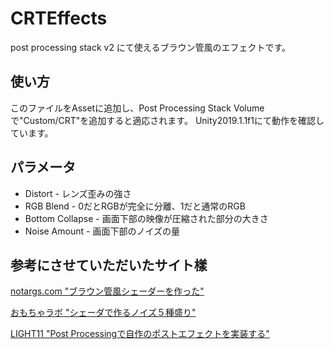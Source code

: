 # CRTEffects
post processing stack v2 にて使えるブラウン管風のエフェクトです。

## 使い方
このファイルをAssetに追加し、Post Processing Stack Volumeで"Custom/CRT"を追加すると適応されます。
Unity2019.1.1f1にて動作を確認しています。

## パラメータ
- Distort - レンズ歪みの強さ
- RGB Blend - 0だとRGBが完全に分離、1だと通常のRGB
- Bottom Collapse - 画面下部の映像が圧縮された部分の大きさ
- Noise Amount - 画面下部のノイズの量

## 参考にさせていただいたサイト樣
[notargs.com "ブラウン管風シェーダーを作った"](http://wordpress.notargs.com/blog/blog/2016/01/09/unity3d%e3%83%96%e3%83%a9%e3%82%a6%e3%83%b3%e7%ae%a1%e9%a2%a8%e3%82%b7%e3%82%a7%e3%83%bc%e3%83%80%e3%83%bc%e3%82%92%e4%bd%9c%e3%81%a3%e3%81%9f/)

[おもちゃラボ "シェーダで作るノイズ５種盛り"](http://nn-hokuson.hatenablog.com/entry/2017/01/27/195659#fBm%E3%83%8E%E3%82%A4%E3%82%BA)

[LIGHT11 "Post Processingで自作のポストエフェクトを実装する"](http://light11.hatenadiary.com/entry/2019/03/31/225111#FXAA%E3%82%92%E4%BD%BF%E3%81%86%E5%A0%B4%E5%90%88%E3%81%AF%E6%9B%B8%E3%81%8D%E6%96%B9%E3%81%AB%E6%B3%A8%E6%84%8F%E3%81%99%E3%82%8B)
